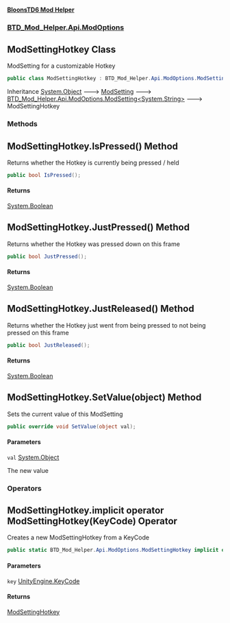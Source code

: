 #### [BloonsTD6 Mod Helper](README.md 'README')
### [BTD_Mod_Helper.Api.ModOptions](README.md#BTD_Mod_Helper.Api.ModOptions 'BTD_Mod_Helper.Api.ModOptions')

## ModSettingHotkey Class

ModSetting for a customizable Hotkey

```csharp
public class ModSettingHotkey : BTD_Mod_Helper.Api.ModOptions.ModSetting<string>
```

Inheritance [System.Object](https://docs.microsoft.com/en-us/dotnet/api/System.Object 'System.Object') &#129106; [ModSetting](BTD_Mod_Helper.Api.ModOptions.ModSetting.md 'BTD_Mod_Helper.Api.ModOptions.ModSetting') &#129106; [BTD_Mod_Helper.Api.ModOptions.ModSetting&lt;](BTD_Mod_Helper.Api.ModOptions.ModSetting_T_.md 'BTD_Mod_Helper.Api.ModOptions.ModSetting<T>')[System.String](https://docs.microsoft.com/en-us/dotnet/api/System.String 'System.String')[&gt;](BTD_Mod_Helper.Api.ModOptions.ModSetting_T_.md 'BTD_Mod_Helper.Api.ModOptions.ModSetting<T>') &#129106; ModSettingHotkey
### Methods

<a name='BTD_Mod_Helper.Api.ModOptions.ModSettingHotkey.IsPressed()'></a>

## ModSettingHotkey.IsPressed() Method

Returns whether the Hotkey is currently being pressed / held

```csharp
public bool IsPressed();
```

#### Returns
[System.Boolean](https://docs.microsoft.com/en-us/dotnet/api/System.Boolean 'System.Boolean')

<a name='BTD_Mod_Helper.Api.ModOptions.ModSettingHotkey.JustPressed()'></a>

## ModSettingHotkey.JustPressed() Method

Returns whether the Hotkey was pressed down on this frame

```csharp
public bool JustPressed();
```

#### Returns
[System.Boolean](https://docs.microsoft.com/en-us/dotnet/api/System.Boolean 'System.Boolean')

<a name='BTD_Mod_Helper.Api.ModOptions.ModSettingHotkey.JustReleased()'></a>

## ModSettingHotkey.JustReleased() Method

Returns whether the Hotkey just went from being pressed to not being pressed on this frame

```csharp
public bool JustReleased();
```

#### Returns
[System.Boolean](https://docs.microsoft.com/en-us/dotnet/api/System.Boolean 'System.Boolean')

<a name='BTD_Mod_Helper.Api.ModOptions.ModSettingHotkey.SetValue(object)'></a>

## ModSettingHotkey.SetValue(object) Method

Sets the current value of this ModSetting

```csharp
public override void SetValue(object val);
```
#### Parameters

<a name='BTD_Mod_Helper.Api.ModOptions.ModSettingHotkey.SetValue(object).val'></a>

`val` [System.Object](https://docs.microsoft.com/en-us/dotnet/api/System.Object 'System.Object')

The new value
### Operators

<a name='BTD_Mod_Helper.Api.ModOptions.ModSettingHotkey.op_ImplicitBTD_Mod_Helper.Api.ModOptions.ModSettingHotkey(UnityEngine.KeyCode)'></a>

## ModSettingHotkey.implicit operator ModSettingHotkey(KeyCode) Operator

Creates a new ModSettingHotkey from a KeyCode

```csharp
public static BTD_Mod_Helper.Api.ModOptions.ModSettingHotkey implicit operator ModSettingHotkey(UnityEngine.KeyCode key);
```
#### Parameters

<a name='BTD_Mod_Helper.Api.ModOptions.ModSettingHotkey.op_ImplicitBTD_Mod_Helper.Api.ModOptions.ModSettingHotkey(UnityEngine.KeyCode).key'></a>

`key` [UnityEngine.KeyCode](https://docs.microsoft.com/en-us/dotnet/api/UnityEngine.KeyCode 'UnityEngine.KeyCode')

#### Returns
[ModSettingHotkey](BTD_Mod_Helper.Api.ModOptions.ModSettingHotkey.md 'BTD_Mod_Helper.Api.ModOptions.ModSettingHotkey')